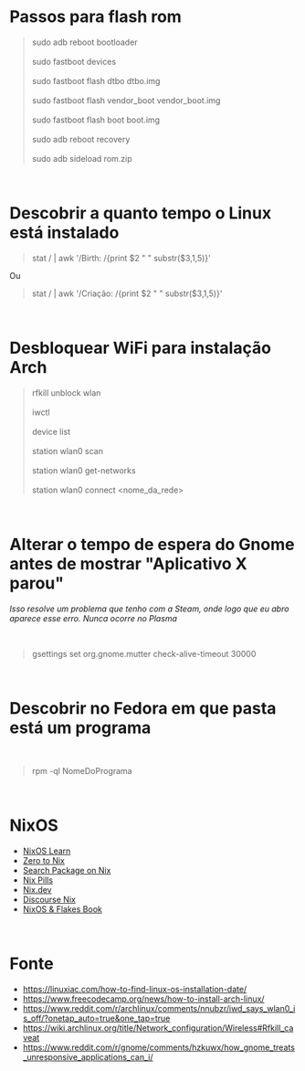 # Passos para flash rom

> sudo adb reboot bootloader <br><br>
> sudo fastboot devices <br><br>
> sudo fastboot flash dtbo dtbo.img <br><br>
> sudo fastboot flash vendor_boot vendor_boot.img <br><br>
> sudo fastboot flash boot boot.img <br><br>
> sudo adb reboot recovery <br><br>
> sudo adb sideload rom.zip

<br>

# Descobrir a quanto tempo o Linux está instalado


> stat / | awk '/Birth: /{print $2 " " substr($3,1,5)}'

Ou

> stat / | awk '/Criação: /{print $2 " " substr($3,1,5)}'

<br>

# Desbloquear WiFi para instalação Arch

> rfkill unblock wlan <br><br>
> iwctl <br><br>
> device list <br><br>
> station wlan0 scan <br><br>
> station wlan0 get-networks <br><br>
> station wlan0 connect <nome_da_rede>

 <br>

 # Alterar o tempo de espera do Gnome antes de mostrar "Aplicativo X parou"<br>
 _Isso resolve um problema que tenho com a Steam, onde logo que eu abro aparece esse erro. Nunca ocorre no Plasma_

<br>

 > gsettings set org.gnome.mutter check-alive-timeout 30000

<br>

# Descobrir no Fedora em que pasta está um programa

<br>

>rpm -ql NomeDoPrograma

<br>

# NixOS

- [NixOS Learn](https://nixos.org/learn/)
- [Zero to Nix](https://zero-to-nix.com/)
- [Search Package on Nix](https://search.nixos.org/options)
- [Nix Pills](https://nixos.org/guides/nix-pills/)
- [Nix.dev](https://nix.dev/)
- [Discourse Nix](https://discourse.nixos.org/)
- [NixOS & Flakes Book](https://nixos-and-flakes.thiscute.world/)

<br>

# Fonte

- https://linuxiac.com/how-to-find-linux-os-installation-date/
- https://www.freecodecamp.org/news/how-to-install-arch-linux/
- https://www.reddit.com/r/archlinux/comments/nnubzr/iwd_says_wlan0_is_off/?onetap_auto=true&one_tap=true
- https://wiki.archlinux.org/title/Network_configuration/Wireless#Rfkill_caveat
- https://www.reddit.com/r/gnome/comments/hzkuwx/how_gnome_treats_unresponsive_applications_can_i/
